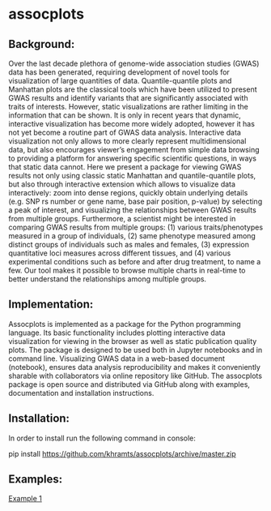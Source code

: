 # assocplots

## Background:
Over the last decade plethora of genome-wide association studies (GWAS) data has been generated, requiring development of novel tools for visualization of large quantities of data. Quantile-quantile plots and Manhattan plots are the classical tools which have been utilized to present GWAS results and identify variants that are significantly associated with traits of interests. However, static visualizations are rather limiting in the information that can be shown. It is only in recent years that dynamic, interactive visualization has become more widely adopted, however it has not yet become a routine part of GWAS data analysis. Interactive data visualization not only allows to more clearly represent multidimensional data, but also encourages viewer’s engagement from simple data browsing to providing a platform for answering specific scientific questions, in ways that static data cannot. Here we present a package for viewing GWAS results not only using classic static Manhattan and quantile-quantile plots, but also through interactive extension which allows to visualize data interactively: zoom into dense regions, quickly obtain underlying details (e.g. SNP rs number or gene name, base pair position, p-value) by selecting a peak of interest, and visualizing the relationships between GWAS results from multiple groups. Furthermore, a scientist might be interested in comparing GWAS results from multiple groups: (1) various traits/phenotypes measured in a group of individuals, (2) same phenotype measured among distinct groups of individuals such as males and females, (3) expression quantitative loci measures across different tissues, and (4) various experimental conditions such as before and after drug treatment, to name a few.  Our tool makes it possible to browse multiple charts in real-time to better understand the relationships among multiple groups. 

## Implementation: 
Assocplots is implemented as a package for the Python programming language. Its basic functionality includes plotting interactive data visualization for viewing in the browser as well as static publication quality plots. The package is designed to be used both in Jupyter notebooks and in command line. Visualizing GWAS data in a web-based document (notebook), ensures data analysis reproducibility and makes it conveniently sharable with collaborators via online repository like GitHub. The assocplots package is open source and distributed via GitHub along with examples, documentation and installation instructions.

## Installation:
In order to install run the following command in console:

pip install https://github.com/khramts/assocplots/archive/master.zip

## Examples:
[Example 1](http://nbviewer.jupyter.org/github/khramts/assocplots/blob/master/interactive_demo.ipynb)
